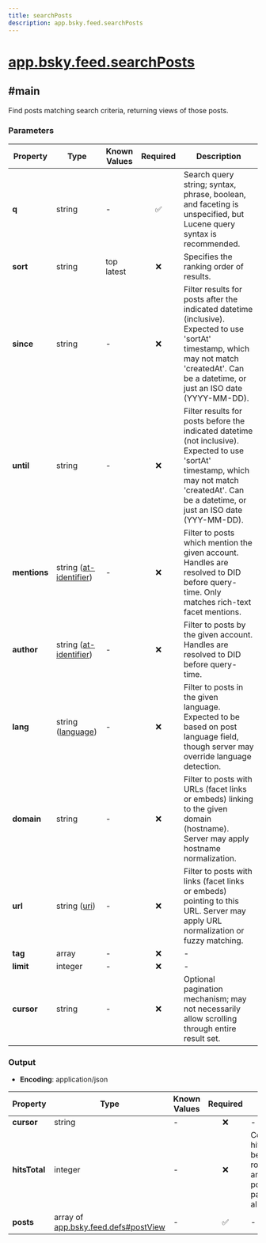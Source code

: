 ```yaml
---
title: searchPosts
description: app.bsky.feed.searchPosts
---
```


# [app.bsky.feed.searchPosts](https://github.com/myConsciousness/atproto.dart/blob/main/lexicons/app/bsky/feed/searchPosts.json)

## #main

Find posts matching search criteria, returning views of those posts.

### Parameters

| Property | Type | Known Values | Required | Description |
| --- | --- | --- | :---: | --- |
| **q** | string | - | ✅ | Search query string; syntax, phrase, boolean, and faceting is unspecified, but Lucene query syntax is recommended. |
| **sort** | string | top<br/>latest | ❌ | Specifies the ranking order of results. |
| **since** | string | - | ❌ | Filter results for posts after the indicated datetime (inclusive). Expected to use 'sortAt' timestamp, which may not match 'createdAt'. Can be a datetime, or just an ISO date (YYYY-MM-DD). |
| **until** | string | - | ❌ | Filter results for posts before the indicated datetime (not inclusive). Expected to use 'sortAt' timestamp, which may not match 'createdAt'. Can be a datetime, or just an ISO date (YYY-MM-DD). |
| **mentions** | string ([at-identifier](https://atproto.com/specs/lexicon#at-identifier)) | - | ❌ | Filter to posts which mention the given account. Handles are resolved to DID before query-time. Only matches rich-text facet mentions. |
| **author** | string ([at-identifier](https://atproto.com/specs/lexicon#at-identifier)) | - | ❌ | Filter to posts by the given account. Handles are resolved to DID before query-time. |
| **lang** | string ([language](https://atproto.com/specs/lexicon#language)) | - | ❌ | Filter to posts in the given language. Expected to be based on post language field, though server may override language detection. |
| **domain** | string | - | ❌ | Filter to posts with URLs (facet links or embeds) linking to the given domain (hostname). Server may apply hostname normalization. |
| **url** | string ([uri](https://atproto.com/specs/lexicon#uri)) | - | ❌ | Filter to posts with links (facet links or embeds) pointing to this URL. Server may apply URL normalization or fuzzy matching. |
| **tag** | array | - | ❌ | - |
| **limit** | integer | - | ❌ | - |
| **cursor** | string | - | ❌ | Optional pagination mechanism; may not necessarily allow scrolling through entire result set. |

### Output

- **Encoding**: application/json

| Property | Type | Known Values | Required | Description |
| --- | --- | --- | :---: | --- |
| **cursor** | string | - | ❌ | - |
| **hitsTotal** | integer | - | ❌ | Count of search hits. Optional, may be rounded/truncated, and may not be possible to paginate through all hits. |
| **posts** | array of [app.bsky.feed.defs#postView](../../../../lexicons/app/bsky/feed/defs.md#postview) | - | ✅ | - |
